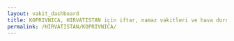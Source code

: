 ```yaml
---
layout: vakit_dashboard
title: KOPRIVNICA, HIRVATISTAN için iftar, namaz vakitleri ve hava durumu - ilçe/eyalet seç
permalink: /HIRVATISTAN/KOPRIVNICA/
---
```


<script type="text/javascript">
  var GLOBAL_COUNTRY = 'HIRVATISTAN';
  var GLOBAL_CITY = 'KOPRIVNICA';
  var GLOBAL_STATE = '';
  var lat = 72;
  var lon = 21;
</script>
